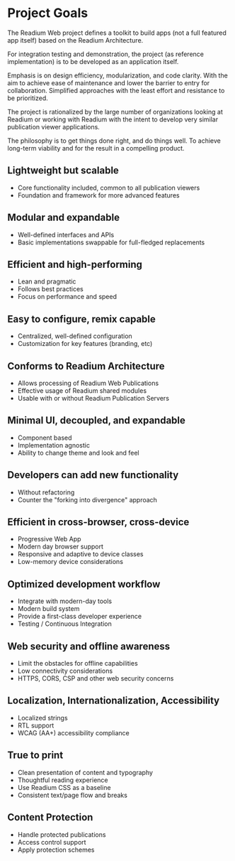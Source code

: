 # Project Goals

The Readium Web project defines a toolkit to build apps (not a full featured app itself) based on the Readium Architecture.

For integration testing and demonstration, the project (as reference implementation) is to be developed as an application itself.

Emphasis is on design efficiency, modularization, and code clarity. 
With the aim to achieve ease of maintenance and lower the barrier to entry for collaboration. 
Simplified approaches with the least effort and resistance to be prioritized.

The project is rationalized by the large number of organizations looking at Readium or working with Readium with the intent to develop very similar publication viewer applications. 

The philosophy is to get things done right, and do things well. To achieve long-term viability and for the result in a compelling product.

## Lightweight but scalable
- Core functionality included, common to all publication viewers
- Foundation and framework for more advanced features

## Modular and expandable

- Well-defined interfaces and APIs
- Basic implementations swappable for full-fledged replacements

## Efficient and high-performing
- Lean and pragmatic
- Follows best practices
- Focus on performance and speed

## Easy to configure, remix capable

- Centralized, well-defined configuration
- Customization for key features (branding, etc)

## Conforms to Readium Architecture

- Allows processing of Readium Web Publications
- Effective usage of Readium shared modules
- Usable with or without Readium Publication Servers

## Minimal UI, decoupled, and expandable

- Component based
- Implementation agnostic
- Ability to change theme and look and feel

## Developers can add new functionality

- Without refactoring
- Counter the "forking into divergence" approach

## Efficient in cross-browser, cross-device

- Progressive Web App
- Modern day browser support
- Responsive and adaptive to device classes
- Low-memory device considerations

## Optimized development workflow

- Integrate with modern-day tools
- Modern build system
- Provide a first-class developer experience
- Testing / Continuous Integration

## Web security and offline awareness

- Limit the obstacles for offline capabilities
- Low connectivity considerations
- HTTPS, CORS, CSP and other web security concerns

## Localization, Internationalization, Accessibility

- Localized strings
- RTL support
- WCAG (AA+) accessibility compliance

## True to print

- Clean presentation of content and typography
- Thoughtful reading experience
- Use Readium CSS as a baseline
- Consistent text/page flow and breaks

## Content Protection

- Handle protected publications
- Access control support
- Apply protection schemes
